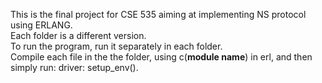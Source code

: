 This is the final project for CSE 535 aiming at implementing NS protocol using ERLANG.</br>
Each folder is a different version.</br>
To run the program, run it separately in each folder.</br>
Compile each file in the the folder, using c(**module name**) in erl, and then simply run: driver: setup_env(). </br>
